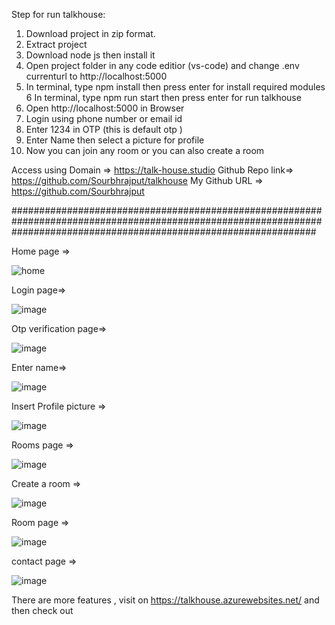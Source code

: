 Step for run talkhouse:


1. Download project in zip format.
2. Extract project
3. Download node js then install it
4. Open project folder in any code editior (vs-code) and change .env  currenturl to http://localhost:5000
5. In terminal, type npm install then press enter for install required modules
6  In terminal, type npm run start then press enter for run talkhouse
6. Open http://localhost:5000 in Browser
7. Login using phone number or email id 
8. Enter 1234 in OTP (this is default otp )
9. Enter Name then select a picture for profile
10. Now you can join any room or you can also create a room 



Access using Domain =>  https://talk-house.studio
Github Repo link=>  https://github.com/Sourbhrajput/talkhouse
My Github URL =>  https://github.com/Sourbhrajput

#######################################################################################################################################################################

Home page =>


![home](https://user-images.githubusercontent.com/95240291/196810406-8812f8a0-eb7a-4353-947a-3e389cb8969f.png)


Login page=>  


![image](https://user-images.githubusercontent.com/95240291/196810581-c039fe37-7a1e-493b-bbf0-b55e1968e0b6.png)



Otp verification page=>

![image](https://user-images.githubusercontent.com/95240291/196810736-971fb978-3c62-4813-9613-cc7f16101b38.png)



Enter name=>  

![image](https://user-images.githubusercontent.com/95240291/196810889-48df9004-61bc-43b0-b3d3-b2dc594f08ef.png)


Insert Profile picture =>


![image](https://user-images.githubusercontent.com/95240291/196811006-282ef898-0d7d-4975-bb4a-e7af9e6f6e7d.png)



Rooms page =>

![image](https://user-images.githubusercontent.com/95240291/196811347-3ebfd10e-b563-46db-8521-71d36a31cd9e.png)


Create a room =>

![image](https://user-images.githubusercontent.com/95240291/196811472-28ea9320-31a2-49a8-86cc-2ba61d0d62d3.png)


Room page =>


![image](https://user-images.githubusercontent.com/95240291/196811554-3feefe27-0393-4322-869d-d13066fe7449.png)


contact page =>


![image](https://user-images.githubusercontent.com/95240291/196811837-18ae2c6f-ac4d-4185-bd3e-1c29619e9093.png)


There are more features , visit on https://talkhouse.azurewebsites.net/ and then check out 


